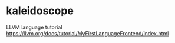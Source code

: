 # kaleidoscope
LLVM language tutorial 
https://llvm.org/docs/tutorial/MyFirstLanguageFrontend/index.html
